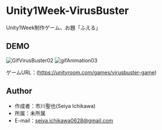 # Unity1Week-VirusBuster
Unity1Week制作ゲーム、お題「ふえる」

## DEMO

![GifVirusBuster02](https://user-images.githubusercontent.com/62211872/90852131-a4186480-e3b1-11ea-819d-18f236d1f2be.gif)
![gifAnimation03](https://user-images.githubusercontent.com/62211872/90317015-5a6aec80-df61-11ea-9762-cdd2ba66893e.gif)  

ゲームURL：(https://unityroom.com/games/virusbuster-game)
 
## Author
* 作成者：市川聖也(Seiya Ichikawa)
* 所属：未所属
* E-mail：seiya.ichikawa0628@gmail.com
 
